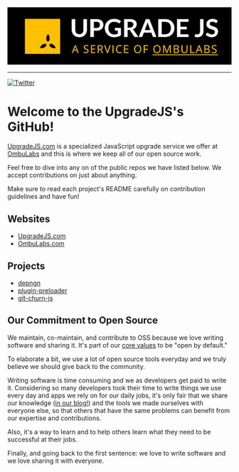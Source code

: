 <picture>
  <img alt="Shows dark version of UpgradeJS logo in dark mode and light version in light mode" src="https://github.com/upgradejs/.github/blob/8f93d4e52a42197143eec58262ffd98f48d31fe2/upgrade_js_logo_light.png">
</picture>

---

[![Twitter](https://img.shields.io/badge/twitter-%231DA1F2.svg?&style=for-the-badge&logo=twitter&logoColor=white)](https://twitter.com/JSUpgrade)

# Welcome to the UpgradeJS's GitHub!

[UpgradeJS.com](https://www.upgradejs.com) is a specialized JavaScript upgrade
service we offer at [OmbuLabs](https://www.ombulabs.com) and this is where we
keep all of our open source work.

Feel free to dive into any on of the public repos we have listed below. We
accept contributions on just about anything.

Make sure to read each project's README carefully on contribution guidelines and have fun!

## Websites

* [UpgradeJS.com](https://www.UpgradeJS.com)
* [OmbuLabs.com](https://www.ombulabs.com)

## Projects
* [depngn](https://github.com/upgradejs/depngn)
* [plugin-preloader](https://github.com/upgradejs/plugin-preloader)
* [git-churn-js](https://github.com/upgradejs/git-churn-js)

## Our Commitment to Open Source

We maintain, co-maintain, and contribute to OSS because we love writing software
and sharing it. It's part of our [core values](https://www.ombulabs.com/blog/values/our-values.html)
to be "open by default."

To elaborate a bit, we use a lot of open source tools everyday and we truly
believe we should give back to the community.

Writing software is time consuming and we as developers get paid to write it.
Considering so many developers took their time to write things we use every day
and apps we rely on for our daily jobs, it's only fair that we share our
knowledge ([in our blog!](https://www.upgradeJS.com/blog)) and the tools we made
ourselves with everyone else, so that others that have the same problems can
benefit from our expertise and contributions.

Also, it's a way to learn and to help others learn what they need to be
successful at their jobs.

Finally, and going back to the first sentence: we love to write software and we
love sharing it with everyone.
